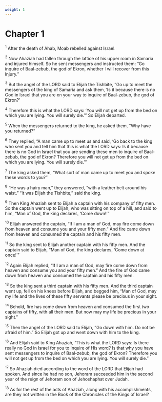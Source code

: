 ```yaml
---
weight: 1
---
```


# Chapter 1

<sup>1</sup> After the death of Ahab, Moab rebelled against Israel. 

<sup>2</sup> Now Ahaziah had fallen through the lattice of his upper room in Samaria and injured himself. So he sent messengers and instructed them: “Go inquire of Baal-zebub, the god of Ekron, whether I will recover from this injury.” 

<sup>3</sup> But the angel of the LORD said to Elijah the Tishbite, “Go up to meet the messengers of the king of Samaria and ask them, ‘Is it because there is no God in Israel that you are on your way to inquire of Baal-zebub, the god of Ekron?’ 

<sup>4</sup> Therefore this is what the LORD says: ‘You will not get up from the bed on which you are lying. You will surely die.’” So Elijah departed. 

<sup>5</sup> When the messengers returned to the king, he asked them, “Why have you returned?” 

<sup>6</sup> They replied, “A man came up to meet us and said, ‘Go back to the king who sent you and tell him that this is what the LORD says: Is it because there is no God in Israel that you are sending these men to inquire of Baal-zebub, the god of Ekron? Therefore you will not get up from the bed on which you are lying. You will surely die.’” 

<sup>7</sup> The king asked them, “What sort of man came up to meet you and spoke these words to you?” 

<sup>8</sup> “He was a hairy man,” they answered, “with a leather belt around his waist.” “It was Elijah the Tishbite,” said the king. 

<sup>9</sup> Then King Ahaziah sent to Elijah a captain with his company of fifty men. So the captain went up to Elijah, who was sitting on top of a hill, and said to him, “Man of God, the king declares, ‘Come down!’” 

<sup>10</sup> Elijah answered the captain, “If I am a man of God, may fire come down from heaven and consume you and your fifty men.” And fire came down from heaven and consumed the captain and his fifty men. 

<sup>11</sup> So the king sent to Elijah another captain with his fifty men. And the captain said to Elijah, “Man of God, the king declares, ‘Come down at once!’” 

<sup>12</sup> Again Elijah replied, “If I am a man of God, may fire come down from heaven and consume you and your fifty men.” And the fire of God came down from heaven and consumed the captain and his fifty men. 

<sup>13</sup> So the king sent a third captain with his fifty men. And the third captain went up, fell on his knees before Elijah, and begged him, “Man of God, may my life and the lives of these fifty servants please be precious in your sight. 

<sup>14</sup> Behold, fire has come down from heaven and consumed the first two captains of fifty, with all their men. But now may my life be precious in your sight.” 

<sup>15</sup> Then the angel of the LORD said to Elijah, “Go down with him. Do not be afraid of him.” So Elijah got up and went down with him to the king. 

<sup>16</sup> And Elijah said to King Ahaziah, “This is what the LORD says: Is there really no God in Israel for you to inquire of His word? Is that why you have sent messengers to inquire of Baal-zebub, the god of Ekron? Therefore you will not get up from the bed on which you are lying. You will surely die.” 

<sup>17</sup> So Ahaziah died according to the word of the LORD that Elijah had spoken. And since he had no son, Jehoram succeeded him in the second year of the reign of Jehoram son of Jehoshaphat over Judah. 

<sup>18</sup> As for the rest of the acts of Ahaziah, along with his accomplishments, are they not written in the Book of the Chronicles of the Kings of Israel? 


